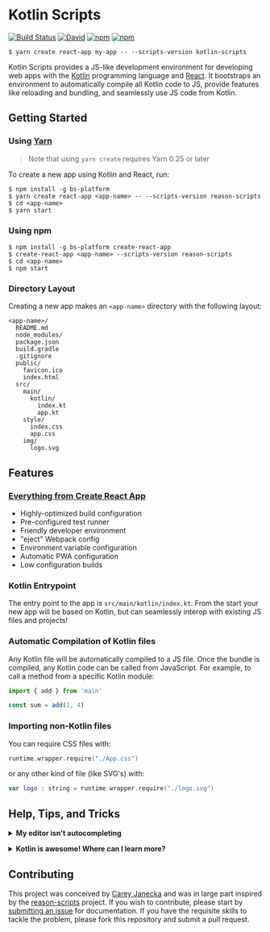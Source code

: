 # Kotlin Scripts

[![Build Status](https://travis-ci.org/figitaki/kotlin-scripts.svg?branch=master)](https://travis-ci.org/figitaki/kotlin-scripts)
[![David](https://img.shields.io/david/figitaki/kotlin-scripts.svg)]()
[![npm](https://img.shields.io/npm/v/kotlin-scripts.svg)](https://www.npmjs.com/package/kotlin-scripts)
[![npm](https://img.shields.io/npm/l/kotlin-scripts.svg)]()

```
$ yarn create react-app my-app -- --scripts-version kotlin-scripts
```

Kotlin Scripts provides a JS-like development environment for developing web apps with the [Kotlin](https://kotlin-lang.org/) programming language and [React](https://react.facebook.io/). It bootstraps an environment to automatically compile all Kotlin code to JS, provide features like reloading and bundling, and seamlessly use JS code from Kotlin.

## Getting Started

### Using [Yarn](https://yarnpkg.org/)

> Note that using `yarn create` requires Yarn 0.25 or later

To create a new app using Kotlin and React, run:

```
$ npm install -g bs-platform
$ yarn create react-app <app-name> -- --scripts-version reason-scripts
$ cd <app-name>
$ yarn start
```

### Using npm

```
$ npm install -g bs-platform create-react-app
$ create-react-app <app-name> --scripts-version reason-scripts
$ cd <app-name>
$ npm start
```

### Directory Layout

Creating a new app makes an `<app-name>` directory with the following layout:

```
<app-name>/
  README.md
  node_modules/
  package.json
  build.gradle
  .gitignore
  public/
    favicon.ico
    index.html
  src/
    main/
      kotlin/
        index.kt
        app.kt
    style/
      index.css
      app.css
    img/
      logo.svg
```

## Features

### [Everything from Create React App](https://github.com/facebookincubator/create-react-app/blob/master/packages/react-scripts/template/README.md)

* Highly-optimized build configuration
* Pre-configured test runner
* Friendly developer environment
* "eject" Webpack config
* Environment variable configuration
* Automatic PWA configuration
* Low configuration builds

### Kotlin Entrypoint

The entry point to the app is `src/main/kotlin/index.kt`. From the start your new
app will be based on Kotlin, but can seamlessly interop with existing JS
files and projects!

### Automatic Compilation of Kotlin files

Any Kotlin file will be automatically compiled to a JS file. Once the bundle is
compiled, any Kotlin code can be called from JavaScript. For example, to
call a method from a specific Kotlin module:

```js
import { add } from 'main'

const sum = add(1, 4)
```


### Importing non-Kotlin files

You can require CSS files with:

```kotlin
runtime.wrapper.require("./App.css")
```

or any other kind of file (like SVG's) with:

```kotlin
var logo : string = runtime.wrapper.require("./logo.svg")
```


## Help, Tips, and Tricks

<p><details>
<summary><b>My editor isn't autocompleting</b></summary>

In order to get all the benefits of the Kotlin tool-system, use
the Intellij IDE with the Kotlin plugin.
</details></p>

<p><details>
<summary><b>Kotlin is awesome! Where can I learn more?</b></summary>

Checkout the Kotlin website: https://kotlinlang.org/ !

There's also Slack to come talk about Reason, and ask for help: https://slack.kotlinlang.org
</details></p>

## Contributing

This project was conceived by [Carey Janecka](mailto:careyjanecka@gmail.com)
and was in large part inspired by the [reason-scripts](https://github.com/reasonml-community/reason-scripts)
project. If you wish to contribute, please start by [submitting an issue](https://github.com/figitaki/kotlin-scripts)
for documentation. If you have the requisite skills to tackle the problem,
please fork this repository and submit a pull request.
